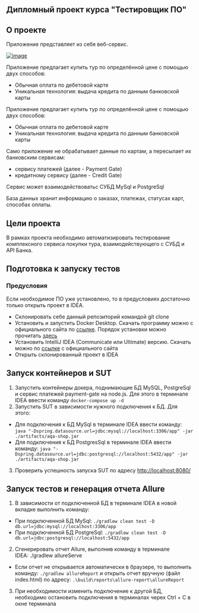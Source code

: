 <h2>Дипломный проект курса "Тестировщик ПО"</h2>

<h2>О проекте</h2>
<p>Приложение представляет из себя веб-сервис.</p>
<p><a href="https://github.com/netology-code/qa-diploma/raw/master/pic/service.png"><img src="https://github.com/netology-code/qa-diploma/raw/master/pic/service.png" alt="image"></a></p>
<p>Приложение предлагает купить тур по определённой цене с помощью двух способов:</p>
<ul>
    <li>Обычная оплата по дебетовой карте</li>
    <li>Уникальная технология: выдача кредита по данным банковской карты</li>
</ul>
<p>Приложение предлагает купить тур по определённой цене с помощью двух способов:</p>
<ul>
    <li>Обычная оплата по дебетовой карте</li>
    <li>Уникальная технология: выдача кредита по данным банковской карты</li>
</ul>
<p>Само приложение не обрабатывает данные по картам, а пересылает их банковским сервисам:</p>
<ul>
    <li>сервису платежей (далее - Payment Gate)</li>
    <li>кредитному сервису (далее - Credit Gate)</li>
</ul>
<p>Сервис может взаимодействоватьс СУБД MySql и PostgreSql</p>
<p>База данных хранит информацию о заказах, платежах, статусах карт, способах оплаты.</p>
<h2>Цели проекта</h2>
<p>В рамках проекта необходимо автоматизировать тестирование комплексного сервиса покупки тура, взаимодействующего с СУБД и API Банка.</p>
<h2>Подготовка к запуску тестов</h2>
<h3>Предусловия</h3>
<p>Если необходимое ПО уже установлено, то в предусловиях достаточно только открыть проект в IDEA.</p>
<ul>
    <li>Склонировать себе данный репозиторий командой git clone</li>
    <li>Установить и запустить Docker Desktop. Скачать программу можно с официального сайта по <a href="https://docs.docker.com/desktop/install/windows-install/">ссылке</a>. Порядок установки можно прочитать <a href="https://github.com/netology-code/aqa-homeworks/blob/master/docker/installation.md">здесь</a></li>
    <li>Установить IntelliJ IDEA (Communicate или Ultimate) версию. Скачать можно по <a href="https://www.jetbrains.com/ru-ru/idea/download/#section=windows">ссылке</a> с официального сайта</li>
    <li>Открыть склонированный проект в IDEA</li>
</ul>
<h2>Запуск контейнеров и SUT</h2>
<ol>
    <li>Запустить контейнеры докера, поднимающие БД MySQL, PostgreSql и сервис платежей payment-gate на node.js. Для этого в терминале IDEA ввести команду <code>docker-compose up -d</code></li>
    <li>Запустить SUT в зависимости нужного подключения к БД. Для этого:</li>
</ol>
<ul>
    <li>Для подключения к БД MySql в терминале IDEA ввести команду: <code>java "-Dspring.datasource.url=jdbc:mysql://localhost:3306/app" -jar ./artifacts/aqa-shop.jar</code></li>
    <li>Для подключения к БД PostgresSql в терминале IDEA ввести команду: <code>java "-Dspring.datasource.url=jdbc:postgresql://localhost:5432/app" -jar ./artifacts/aqa-shop.jar</code></li>
    
</ul>
<ol dir="auto" start="3">
    <li>Проверить успешность запуска SUT по адресу <a href="http://localhost:8080/">http://localhost:8080/</a></li>
</ol>

<h2 dir="auto">Запуск тестов и генерация отчета Allure</h2>
<ol dir="auto">
    <li>В зависимости от подключенной БД в терминале IDEA в новой вкладке выполнить команду:</li>
</ol>
<ul dir="auto">
    <li>При подключенной БД MySql:&nbsp;<code>./gradlew clean test -D db.url=jdbc:mysql://localhost:3306/app</code></li>
    <li>При подключенной БД PostgreSql:&nbsp;<code>./gradlew clean test -D db.url=jdbc:postgresql://localhost:5432/app</code></li>
</ul>
<ol dir="auto" start="2">
    <li>Сгенерировать отчет Allure, выполнив команду в терминале IDEA:&nbsp;./gradlew allureServe</li>
</ol>
<ul dir="auto">
    <li>Если отчет не открывается автоматически в браузере, то выполнить команду:&nbsp;<code>./gradlew allureReport</code> и открыть отчет вручную (файл index.html) по адресу:&nbsp;<code>.\build\reports\allure-report\allureReport</code></li>
</ul>
<ol dir="auto" start="3">
    <li>При необходимости изменить подключение к другой БД, необходимо остановить подключения в терминалах черех Ctrl + C в окне терминала</li>
</ol>
